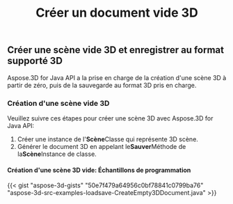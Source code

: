 ﻿---
title: Créer un document vide 3D
type: docs
weight: 20
url: /fr/java/create-an-empty-3d-document/
description: Aspose.3D for Java API a la prise en charge de la création d'une scène 3D à partir de zéro, puis de la sauvegarde au format 3D pris en charge.
---
## **Créer une scène vide 3D et enregistrer au format supporté 3D**
Aspose.3D for Java API a la prise en charge de la création d'une scène 3D à partir de zéro, puis de la sauvegarde au format 3D pris en charge.
### **Création d'une scène vide 3D**
Veuillez suivre ces étapes pour créer une scène 3D avec Aspose.3D for Java API:

1. Créer une instance de l'**Scène**Classe qui représente 3D scène.
1. Générer le document 3D en appelant le**Sauver**Méthode de la**Scène**Instance de classe.
#### **Création d'une scène 3D vide: Échantillons de programmation**
{{< gist "aspose-3d-gists" "50e7f479a64956c0bf78841c0799ba76" "aspose-3d-src-examples-loadsave-CreateEmpty3DDocument.java" >}}




